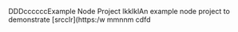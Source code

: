 DDDccccccExample Node Project
lkklklAn example node project to demonstrate [srcclr](https:/w
mmnnm
   cdfd
